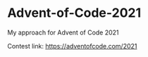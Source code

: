 # Advent-of-Code-2021

My approach for Advent of Code 2021

Contest link: https://adventofcode.com/2021